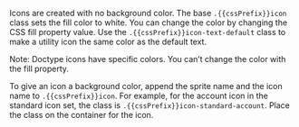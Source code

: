 Icons are created with no background color. The base `.{{cssPrefix}}icon` class sets the fill color to white. You can change the color by changing the CSS fill property value. Use the `.{{cssPrefix}}icon-text-default` class to make a utility icon the same color as the default text.

Note: Doctype icons have specific colors. You can’t change the color with the fill property.

To give an icon a background color, append the sprite name and the icon name to `.{{cssPrefix}}icon`. For example, for the account icon in the standard icon set, the class is `.{{cssPrefix}}icon-standard-account`. Place the class on the container for the icon.
